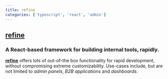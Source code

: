 ```yaml
---
title: refine
categories: ['typescript', 'react', 'admin']
---
```

## [refine](https://github.com/pankod/refine)

### A React-based framework for building internal tools, rapidly.


[**refine**](https://refine.dev/) offers lots of out-of-the box functionality for rapid development, without compromising extreme customizability. Use-cases include, but are not limited to _admin panels_, _B2B applications_ and _dashboards_.
